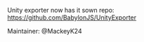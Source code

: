 Unity exporter now has it sown repo: https://github.com/BabylonJS/UnityExporter

Maintainer: @MackeyK24